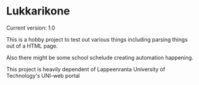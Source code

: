 # Lukkarikone

Current version: 1.0

This is a hobby project to test out various things including parsing things out of a HTML page. 

Also there might be some school schelude creating automation happening.

This project is heavily dependent of Lappeenranta University of Technology's UNI-web portal
